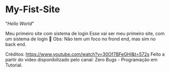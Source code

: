 # My-Fist-Site

 "_Hello World_"
 
Meu primeiro site com sistema de login 
Esse vai ser meu primeiro site, com um sistema de login 
🥳
Obs: Não tem um foco no frond end, mas sim no back end.



Créditos: https://www.youtube.com/watch?v=30Of7BFeGHI&t=572s
Feito a partir do vídeo disponibilizado pelo canal: Zero Bugs - Programação em Tutorial.
